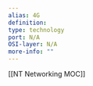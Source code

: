 ```yaml
---
alias: 4G
definition: 
type: technology
port: N/A
OSI-layer: N/A
more-info: ""
---
```

[[NT Networking MOC]]
 